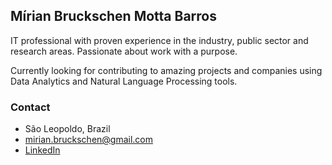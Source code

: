 ## Mírian Bruckschen Motta Barros

IT professional with proven experience in the industry, public sector and research areas. Passionate about work with a purpose.

Currently looking for contributing to amazing projects and companies using Data Analytics and Natural Language Processing tools.

### Contact

* São Leopoldo, Brazil
* mirian.bruckschen@gmail.com
* [LinkedIn](https://www.linkedin.com/in/mirianbruckschen/)
